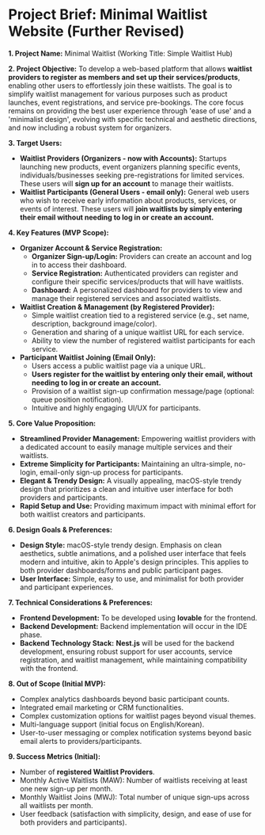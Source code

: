 # Project Brief: Minimal Waitlist Website (Further Revised)

**1. Project Name:** Minimal Waitlist (Working Title: Simple Waitlist Hub)

**2. Project Objective:**
To develop a web-based platform that allows **waitlist providers to register as members and set up their services/products**, enabling other users to effortlessly join these waitlists. The goal is to simplify waitlist management for various purposes such as product launches, event registrations, and service pre-bookings. The core focus remains on providing the best user experience through 'ease of use' and a 'minimalist design', evolving with specific technical and aesthetic directions, and now including a robust system for organizers.

**3. Target Users:**
* **Waitlist Providers (Organizers - now with Accounts):** Startups launching new products, event organizers planning specific events, individuals/businesses seeking pre-registrations for limited services. These users will **sign up for an account** to manage their waitlists.
* **Waitlist Participants (General Users - email only):** General web users who wish to receive early information about products, services, or events of interest. These users will **join waitlists by simply entering their email without needing to log in or create an account.**

**4. Key Features (MVP Scope):**
* **Organizer Account & Service Registration:**
    * **Organizer Sign-up/Login:** Providers can create an account and log in to access their dashboard.
    * **Service Registration:** Authenticated providers can register and configure their specific services/products that will have waitlists.
    * **Dashboard:** A personalized dashboard for providers to view and manage their registered services and associated waitlists.
* **Waitlist Creation & Management (by Registered Provider):**
    * Simple waitlist creation tied to a registered service (e.g., set name, description, background image/color).
    * Generation and sharing of a unique waitlist URL for each service.
    * Ability to view the number of registered waitlist participants for each service.
* **Participant Waitlist Joining (Email Only):**
    * Users access a public waitlist page via a unique URL.
    * **Users register for the waitlist by entering only their email, without needing to log in or create an account.**
    * Provision of a waitlist sign-up confirmation message/page (optional: queue position notification).
    * Intuitive and highly engaging UI/UX for participants.

**5. Core Value Proposition:**
* **Streamlined Provider Management:** Empowering waitlist providers with a dedicated account to easily manage multiple services and their waitlists.
* **Extreme Simplicity for Participants:** Maintaining an ultra-simple, no-login, email-only sign-up process for participants.
* **Elegant & Trendy Design:** A visually appealing, macOS-style trendy design that prioritizes a clean and intuitive user interface for both providers and participants.
* **Rapid Setup and Use:** Providing maximum impact with minimal effort for both waitlist creators and participants.

**6. Design Goals & Preferences:**
* **Design Style:** macOS-style trendy design. Emphasis on clean aesthetics, subtle animations, and a polished user interface that feels modern and intuitive, akin to Apple's design principles. This applies to both provider dashboards/forms and public participant pages.
* **User Interface:** Simple, easy to use, and minimalist for both provider and participant experiences.

**7. Technical Considerations & Preferences:**
* **Frontend Development:** To be developed using **lovable** for the frontend.
* **Backend Development:** Backend implementation will occur in the IDE phase.
* **Backend Technology Stack:** **Nest.js** will be used for the backend development, ensuring robust support for user accounts, service registration, and waitlist management, while maintaining compatibility with the frontend.

**8. Out of Scope (Initial MVP):**
* Complex analytics dashboards beyond basic participant counts.
* Integrated email marketing or CRM functionalities.
* Complex customization options for waitlist pages beyond visual themes.
* Multi-language support (initial focus on English/Korean).
* User-to-user messaging or complex notification systems beyond basic email alerts to providers/participants.

**9. Success Metrics (Initial):**
* Number of **registered Waitlist Providers**.
* Monthly Active Waitlists (MAW): Number of waitlists receiving at least one new sign-up per month.
* Monthly Waitlist Joins (MWJ): Total number of unique sign-ups across all waitlists per month.
* User feedback (satisfaction with simplicity, design, and ease of use for both providers and participants).